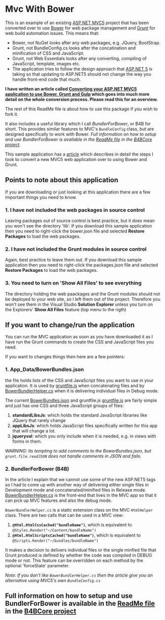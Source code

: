 # Mvc With Bower

This is an example of an existing [ASP.NET MVC5](http://www.asp.net/mvc/mvc5) project 
that has been converted over to use [Bower](http://bower.io/) for web package management 
and [Grunt](http://gruntjs.com/) for web build automation issues. This means that:

- Bower, not NuGet looks after any web packages, e.g. JQuery, BootStrap.
- Grunt, not BundleConfig.cs looks after the concatination and minification of CSS and JavaScript.
- Grunt, not Web Essentials looks after any converting, compiling of JavaScript, template, images etc.
- The application tries to follow the design approach that 
[ASP.NET 5](https://docs.asp.net/en/latest/conceptual-overview/aspnet.html) is taking 
so that updating to ASP.NET5 should not change the way you handle front-end code that much.

**I have written an article called 
[Converting your ASP.NET MVC5 application to use Bower, Grunt and Gulp](http://www.thereformedprogrammer.net/converting-your-asp-net-mvc5-application-to-use-bower-grunt-and-gulp/)
which goes into much more detail on the whole conversion process. 
Please read this for an overview.**

The rest of this ReadMe file is about how to use this package if you wish to fork it.

It also includes a useful library which I call *BundlerForBower*, or B4B for short.
This provides similar features to MVC's `BundleConfig` class, but are designed specifically
to work with Bower.
*Full information on how to setup and use BundlerForBower is available in the 
[ReadMe file](https://github.com/JonPSmith/Mvc5WithBowerAndGrunt/blob/master/B4BCore/README.md) 
in the [B4BCore project](https://github.com/JonPSmith/Mvc5WithBowerAndGrunt/tree/master/B4BCore).*

This sample application has a [article](#) which describes in detail the steps I took
to convert a new MVC5 web application over to using Bower and Grunt.

## Points to note about this application

If you are downloading or just looking at this application there are a few important 
things you need to know.

### 1. I have not included the web packages in source control
Leaving packages out of source control is best practice, but it does mean you won't 
see the directory 'lib'. If you download this sample application then you need to 
right-click the bower.json file and selected **Restore Packages** to load the 
web packages.

### 2. I have not included the Grunt modules in source control
Again, best practice to leave them out. If you download this sample application then 
you need to right-click the packages.json file and selected **Restore Packages**
to load the web packages.

### 3. You need to turn on 'Show All Files' to see everything
The directory holding the web paackages and the Grunt modules should not be
deployed to your web site, so I left them out of the project. Therefore you
won't see them in the Visual Studio **Solution Explorer** unless you turn on the Explorers'
**Show All Files** feature (top menu to the rigth)

## If you want to change/run the application

You can run the MVC application as soon as you have downloaded it as I have run
the Grunt commands to create the CSS and JavaScript files you need. 

If you want to changes things then here are a few pointers:

### 1. App_Data/BowerBundles.json

the 
file holds lists of the CSS and JavaScript files you want to use in your application. 
It is used by [gruntfile.js](https://github.com/JonPSmith/Mvc5WithBowerAndGrunt/blob/master/Mvc5WithBowerAndGrunt/gruntfile.js)
when concatenating files and by 
[BowerBundlerHelper.cs](https://github.com/JonPSmith/Mvc5WithBowerAndGrunt/blob/master/Mvc5WithBowerAndGrunt/App_Start/BowerBundlerHelper.cs)
when it is delivering individual files in Debug mode.

The current [BowerBundles.json](https://github.com/JonPSmith/Mvc5WithBowerAndGrunt/blob/master/Mvc5WithBowerAndGrunt/App_Data/BowerBundles.json)
and gruntfile.js [gruntfile.js](https://github.com/JonPSmith/Mvc5WithBowerAndGrunt/blob/master/Mvc5WithBowerAndGrunt/gruntfile.js) 
are fairly simple and just has one CSS and three JavaScript groups of files: 

1. **standardLibsJs**: which holds the standard JavaScript libraries like JQuery that rarely change
2. **appLibsJs**: which holds JavaScript files specifically written for this app that will change a lot.
3. **jqueryval**: which you only include when it is needed, e.g. in views with forms in them.

*WARNING: Its tempting to add comments to the BowerBundles.json, but `grunt.file.readJSON`
does not handle comments in JSON and fails.*

### 2. BundlerForBower (B4B)

In the article I explain that we cannot use some of the new ASP.NET5 tags so
I had to come up with another way of delivering either single files in Development 
mode and concatenated/minified files in Release mode.
[BowerBundlerHelper.cs](https://github.com/JonPSmith/Mvc5WithBowerAndGrunt/blob/master/Mvc5WithBowerAndGrunt/App_Start/BowerBundlerHelper.cs)
is the front-end that lives in the MVC app so that it can pick up MVC features and also the debug mode.

`BowerBundlerHelper.cs` is a static extension class on the MVC `HtmlHelper` class. 
There are two calls that can be used in a MVC view:

1. **`@Html.HtmlCssCached("bundleName")`**, which is equivalent to `@Styles.Render("~/Content/bundleName")`
2. **`@Html.HtmlScriptsCached("bundleName")`**, which is equivalent to `@Scripts.Render("~/bundles/bundleName")`

It makes a decision to delivers individual files or the single minfied file that Grunt produced is defined by
whether the code was compiled in DEBUG mode or not. This feature can be overridden on each method by the 
optional 'forceState' parameter.

*Note: If you don't like `BowerBundlerHelper.cs` then the article give you an alternative
using MVC5's own `BundleConfig.cs`*

## Full information on how to setup and use BundlerForBower is available in the [ReadMe file](https://github.com/JonPSmith/Mvc5WithBowerAndGrunt/blob/master/B4BCore/README.md) in the [B4BCore project](https://github.com/JonPSmith/Mvc5WithBowerAndGrunt/tree/master/B4BCore)


